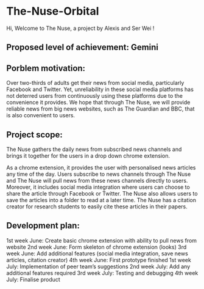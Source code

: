 # The-Nuse-Orbital
Hi, Welcome to The Nuse, a project by Alexis and Ser Wei !

## Proposed level of achievement: Gemini

## Porblem motivation:
Over two-thirds of adults get their news from social media, particularly Facebook and Twitter. Yet, unreliability in these social media platforms has not deterred users from continuously using these platforms due to the convenience it provides. We hope that through The Nuse, we will provide reliable news from big news websites, such as The Guardian and BBC, that is also convenient to users.

## Project scope:
The Nuse gathers the daily news from subscribed news channels and brings it together for the users in a drop down chrome extension.
 
As a chrome extension, it provides the user with personalised news articles any time of the day. Users subscribe to news channels through The Nuse and The Nuse will pull news from these news channels directly to users. Moreover, it includes social media integration where users can choose to share the article through Facebook or Twitter. The Nuse also allows users to save the articles into a folder to read at a later time. The Nuse has a citation creator for research students to easily cite these articles in their papers.

## Development plan:
1st week June: Create basic chrome extension with ability to pull news from website
2nd week June: Form skeleton of chrome extension (looks)
3rd week June: Add additional features (social media integration, save news articles, citation creator)
4th week June: First prototype finished
1st week July: Implementation of peer team’s suggestions
2nd week July: Add any additional features required
3rd week July: Testing and debugging 
4th week July: Finalise product